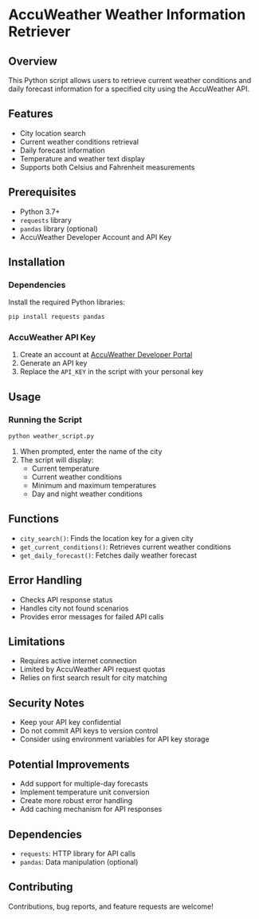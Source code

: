 # AccuWeather Weather Information Retriever

## Overview
This Python script allows users to retrieve current weather conditions and daily forecast information for a specified city using the AccuWeather API.

## Features
- City location search
- Current weather conditions retrieval
- Daily forecast information
- Temperature and weather text display
- Supports both Celsius and Fahrenheit measurements

## Prerequisites
- Python 3.7+
- `requests` library
- `pandas` library (optional)
- AccuWeather Developer Account and API Key

## Installation

### Dependencies
Install the required Python libraries:
```bash
pip install requests pandas
```

### AccuWeather API Key
1. Create an account at [AccuWeather Developer Portal](https://developer.accuweather.com/)
2. Generate an API key
3. Replace the `API_KEY` in the script with your personal key

## Usage

### Running the Script
```bash
python weather_script.py
```

1. When prompted, enter the name of the city
2. The script will display:
   - Current temperature
   - Current weather conditions
   - Minimum and maximum temperatures
   - Day and night weather conditions

## Functions
- `city_search()`: Finds the location key for a given city
- `get_current_conditions()`: Retrieves current weather conditions
- `get_daily_forecast()`: Fetches daily weather forecast

## Error Handling
- Checks API response status
- Handles city not found scenarios
- Provides error messages for failed API calls

## Limitations
- Requires active internet connection
- Limited by AccuWeather API request quotas
- Relies on first search result for city matching

## Security Notes
- Keep your API key confidential
- Do not commit API keys to version control
- Consider using environment variables for API key storage

## Potential Improvements
- Add support for multiple-day forecasts
- Implement temperature unit conversion
- Create more robust error handling
- Add caching mechanism for API responses

## Dependencies
- `requests`: HTTP library for API calls
- `pandas`: Data manipulation (optional)

## Contributing
Contributions, bug reports, and feature requests are welcome!
